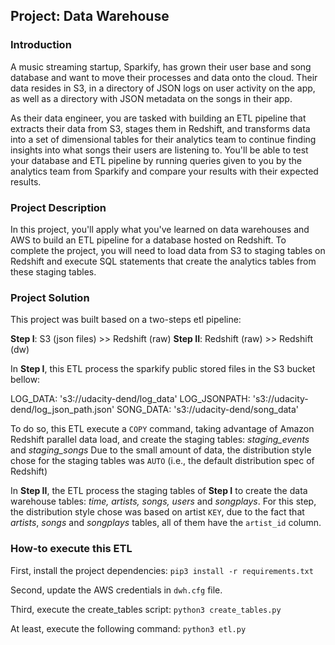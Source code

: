## Project: Data Warehouse
### Introduction
A music streaming startup, Sparkify, has grown their user base and song database and want to move their processes and data onto the cloud. Their data resides in S3, in a directory of JSON logs on user activity on the app, as well as a directory with JSON metadata on the songs in their app.

As their data engineer, you are tasked with building an ETL pipeline that extracts their data from S3, stages them in Redshift, and transforms data into a set of dimensional tables for their analytics team to continue finding insights into what songs their users are listening to. You'll be able to test your database and ETL pipeline by running queries given to you by the analytics team from Sparkify and compare your results with their expected results.

### Project Description
In this project, you'll apply what you've learned on data warehouses and AWS to build an ETL pipeline for a database hosted on Redshift. To complete the project, you will need to load data from S3 to staging tables on Redshift and execute SQL statements that create the analytics tables from these staging tables.

### Project Solution
This project was built based on a two-steps etl pipeline:

**Step I**: S3 (json files) >> Redshift (raw)
**Step II**: Redshift (raw) >> Redshift (dw)

In **Step I**, this ETL process the sparkify public stored files in the S3 bucket bellow:

LOG_DATA: 's3://udacity-dend/log_data'
LOG_JSONPATH: 's3://udacity-dend/log_json_path.json'
SONG_DATA: 's3://udacity-dend/song_data'

To do so, this ETL execute a `COPY` command, taking advantage of Amazon Redshift parallel data load, and create the staging tables: *staging_events* and *staging_songs*
Due to the small amount of data, the distribution style chose for the staging tables was `AUTO` (i.e., the default distribution spec of Redshift)  

In **Step II**, the ETL process the staging tables of **Step I** to create the data warehouse tables: *time, artists, songs, users* and *songplays*.
For this step, the distribution style chose was based on artist `KEY`, due to the fact that *artists*, *songs* and *songplays* tables, all of them have the `artist_id` column.

### How-to execute this ETL
First, install the project dependencies:
```pip3 install -r requirements.txt```

Second, update the AWS credentials in `dwh.cfg` file.

Third, execute the create_tables script:
```python3 create_tables.py```

At least, execute the following command:
```python3 etl.py```